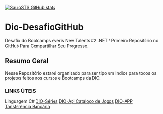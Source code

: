 [![SauloSTS GitHub stats](https://github-readme-stats.vercel.app/api?username=SauloSTS)](https://github.com/SauloSTS/github-readme-stats)


# Dio-DesafioGitHub
Desafio do Bootcamps everis New Talents #2 .NET / Primeiro Repositório no GitHub Para Compartilhar Seu Progresso.


## Resumo Geral
Nesse Repositório estarei organizado para ser tipo um Indice para todos os projetos feitos nos cursos e Bootcamps da DIO.

### LINKS ÚTEIS
Linguagem C#
[DIO-Séries](https://github.com/SauloSTS/DIO.Series)
[DIO-Api Catalogo de Jogos](https://github.com/SauloSTS/ApiCatalogoJogos)
[DIO-APP Tansferência Bancária](https://github.com/SauloSTS/DIO.Bank)

